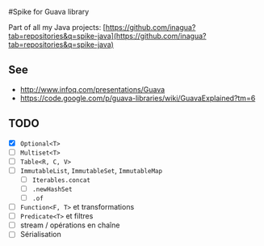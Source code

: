 #Spike for Guava library

Part of all my Java projects: [https://github.com/inagua?tab=repositories&q=spike-java](https://github.com/inagua?tab=repositories&q=spike-java)

## See

- http://www.infoq.com/presentations/Guava
- https://code.google.com/p/guava-libraries/wiki/GuavaExplained?tm=6


## TODO

- [x] `Optional<T>`
- [ ] `Multiset<T>`
- [ ] `Table<R, C, V>`
- [ ] `ImmutableList`, `ImmutableSet`, `ImmutableMap`
  - [ ] `Iterables.concat`
  - [ ] `.newHashSet`
  - [ ] `.of`
- [ ] `Function<F, T>` et transformations 
- [ ] `Predicate<T>` et filtres 
- [ ] stream / opérations en chaîne
- [ ] Sérialisation 